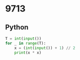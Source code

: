 # 9713

## Python

```python
T = int(input())
for _ in range(T):
    x = (int(input()) + 1) // 2
    print(x * x)

```
